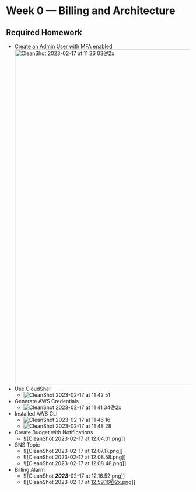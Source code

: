 # Week 0 — Billing and Architecture

## Required Homework


- Create an Admin User with MFA enabled
	<img width="916" alt="CleanShot 2023-02-17 at 11 36 03@2x" src="https://user-images.githubusercontent.com/10653195/219650112-5af8f805-ce0b-41b7-9933-45559ae08ebe.png">
- Use CloudShell
	- ![CleanShot 2023-02-17 at 11 42 51](https://user-images.githubusercontent.com/10653195/219650160-66bb6083-47bd-4608-8a04-85c66224051d.png)
- Generate AWS Credentials
	- ![CleanShot 2023-02-17 at 11 41 34@2x](https://user-images.githubusercontent.com/10653195/219650200-839b38c3-bbcb-45d8-b7a1-420b2c73a346.png)
- Installed AWS CLI
	- ![CleanShot 2023-02-17 at 11 46 16](https://user-images.githubusercontent.com/10653195/219650239-0c8cff86-a7c8-4e01-a003-9c3bc0e60136.png)
	- ![CleanShot 2023-02-17 at 11 48 28](https://user-images.githubusercontent.com/10653195/219650317-80f12c13-e9c6-4e28-a293-44d3043a4e8a.png)
- Create Budget with Notifications
	- ![[CleanShot 2023-02-17 at 12.04.01.png]]
- SNS Topic
	- ![[CleanShot 2023-02-17 at 12.07.17.png]]
	- ![[CleanShot 2023-02-17 at 12.08.58.png]]
	- ![[CleanShot 2023-02-17 at 12.08.48.png]]
- Billing Alarm
	- ![[CleanShot ***2023***-02-17 at 12.16.52.png]]
	- ![[CleanShot 2023-02-17 at 12.59.16@2x.png]]
